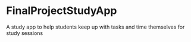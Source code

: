 # FinalProjectStudyApp
A study app to help students keep up with tasks and time themselves for study sessions 
